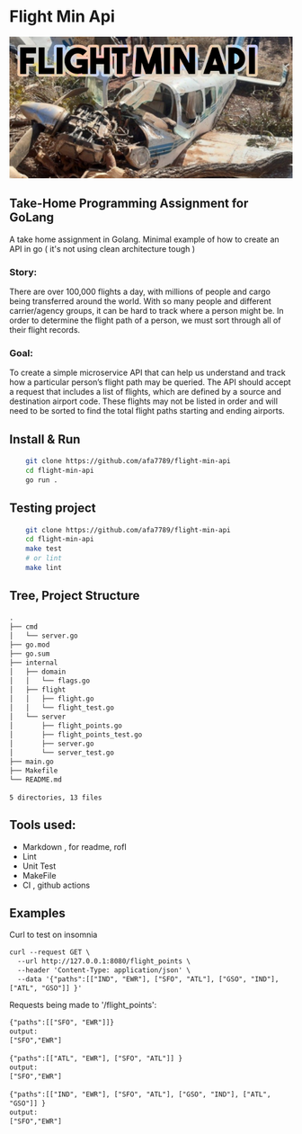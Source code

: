 # Flight Min Api
![!Theme Image](resources/banner.png)

## Take-Home Programming Assignment for GoLang

A take home assignment in Golang.
Minimal example of how to create an API in go ( it's not using clean architecture tough )

### Story: 
There are over 100,000 flights a day, with millions of people and cargo being transferred around the world. With so many people and different carrier/agency groups, it can be hard to track where a person might be. In order to determine the flight path of a person, we must sort through all of their flight records.

### Goal: 
To create a simple microservice API that can help us understand and track how a particular person’s flight path may be queried. The API should accept a request that includes a list of flights, which are defined by a source and destination airport code. These flights may not be listed in order and will need to be sorted to find the total flight paths starting and ending airports.

## Install & Run

```sh
    git clone https://github.com/afa7789/flight-min-api
    cd flight-min-api
    go run .
```

## Testing project

``` sh
    git clone https://github.com/afa7789/flight-min-api
    cd flight-min-api
    make test
    # or lint
    make lint
```

## Tree, Project Structure

```
.
├── cmd
│   └── server.go
├── go.mod
├── go.sum
├── internal
│   ├── domain
│   │   └── flags.go
│   ├── flight
│   │   ├── flight.go
│   │   └── flight_test.go
│   └── server
│       ├── flight_points.go
│       ├── flight_points_test.go
│       ├── server.go
│       └── server_test.go
├── main.go
├── Makefile
└── README.md

5 directories, 13 files
```

## Tools used:

- Markdown , for readme, rofl
- Lint
- Unit Test
- MakeFile
- CI , github actions

## Examples 

Curl to test on insomnia
``` curl
curl --request GET \
  --url http://127.0.0.1:8080/flight_points \
  --header 'Content-Type: application/json' \
  --data '{"paths":[["IND", "EWR"], ["SFO", "ATL"], ["GSO", "IND"], ["ATL", "GSO"]] }'
```

Requests being made to '/flight_points':
```
{"paths":[["SFO", "EWR"]]}
output:
["SFO","EWR"]

{"paths":[["ATL", "EWR"], ["SFO", "ATL"]] }
output:
["SFO","EWR"]

{"paths":[["IND", "EWR"], ["SFO", "ATL"], ["GSO", "IND"], ["ATL", "GSO"]] }
output:
["SFO","EWR"]
```
